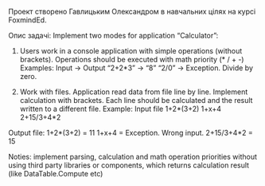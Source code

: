 Проект створено Гавлицьким Олександром в навчальних цілях на курсі FoxmindEd.

Опис задачі:
Implement two modes for application “Calculator”:

1) Users work in a console application with simple operations (without brackets). Operations should be executed with math priority (* / + -)
Examples:
Input -> Output
“2+2*3” -> “8”
“2/0” -> Exception. Divide by zero.

2) Work with files. Application read data from file line by line. Implement calculation with brackets. Each line should be calculated and the result written to a different file.
Example:
Input file 
1+2*(3+2)
1+x+4
2+15/3+4*2

Output file:
1+2*(3+2) = 11
1+x+4 = Exception. Wrong input.
2+15/3+4*2 = 15

Noties: implement parsing, calculation and math operation priorities without using third party libraries or components, which returns calculation result (like DataTable.Compute etc)
